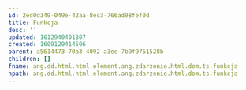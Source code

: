 ```yaml
---
id: 2ed0d349-049e-42aa-8ec3-766ad98fef0d
title: Funkcja
desc: ''
updated: 1612940401807
created: 1609129414506
parent: a5614473-70a3-4092-a3ee-7b9f9751528b
children: []
fname: ang.dd.html.html.element.ang.zdarzenie.html.dom.ts.funkcja
hpath: ang.dd.html.html.element.ang.zdarzenie.html.dom.ts.funkcja
---
```



